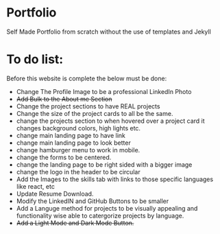 # Portfolio
Self Made Portfolio from scratch without the use of templates and Jekyll


# To do list:
Before this website is complete the below must be done:
- Change The Profile Image to be a professional LinkedIn Photo
- ~~Add Bulk to the About me Section~~
- Change the project sections to have REAL projects
- Change the size of the project cards to all be the same.
- change the projects section to when hovered over a project card it changes background colors, high lights etc.
- change main landing page to have link
- change main landing page to look better
- change hamburger menu to work in mobile.
- change the forms to be centered.
- change the landing page to be right sided with a bigger image
- change the logo in the header to be circular
- Add the Images to the skills tab with links to those specific languages like react, etc
- Update Resume Download.
- Modify the LinkedIN and GitHub Buttons to be smaller
- Add a Languge method for projects to be visually appealing and functionality wise able to catergorize projects by language.
- ~~Add a Light Mode and Dark Mode Button.~~


